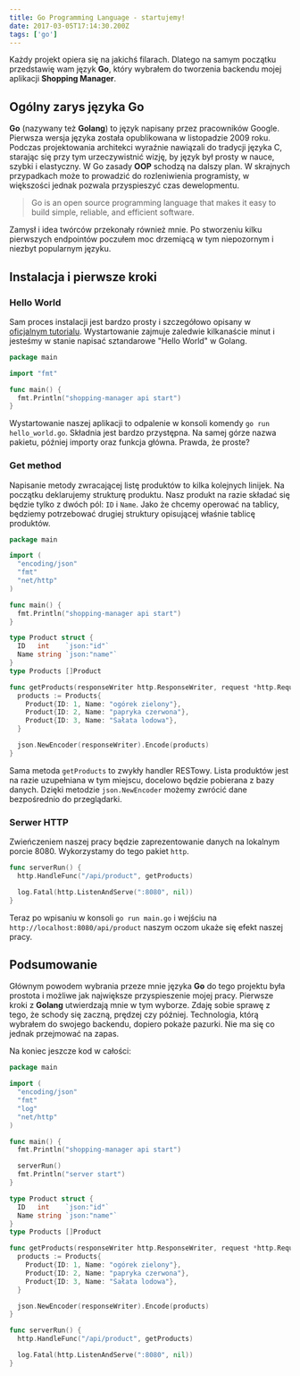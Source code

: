 ```yaml
---
title: Go Programming Language - startujemy!
date: 2017-03-05T17:14:30.200Z
tags: ['go']
---
```


Każdy projekt opiera się na jakichś filarach. Dlatego na samym początku przedstawię wam język **Go**, który wybrałem do tworzenia backendu mojej aplikacji **Shopping Manager**.

## Ogólny zarys języka Go

**Go** (nazywany też **Golang**) to język napisany przez pracowników Google. Pierwsza wersja języka została opublikowana w listopadzie 2009 roku. Podczas projektowania architekci wyraźnie nawiązali do tradycji języka C, starając się przy tym urzeczywistnić wizję, by język był prosty w nauce, szybki i elastyczny. W Go zasady **OOP** schodzą na dalszy plan. W skrajnych przypadkach może to prowadzić do rozleniwienia programisty, w większości jednak pozwala przyspieszyć czas dewelopmentu.

> Go is an open source programming language that makes it easy to build simple, reliable, and efficient software.

Zamysł i idea twórców przekonały również mnie. Po stworzeniu kilku pierwszych endpointów poczułem moc drzemiącą w tym niepozornym i niezbyt popularnym języku.

## Instalacja i pierwsze kroki

### Hello World

Sam proces instalacji jest bardzo prosty i szczegółowo opisany w [oficjalnym tutorialu](https://golang.org/doc/install). Wystartowanie zajmuje zaledwie kilkanaście minut i jesteśmy w stanie napisać sztandarowe "Hello World" w Golang.

```go
package main

import "fmt"

func main() {
  fmt.Println("shopping-manager api start")
}
```

Wystartowanie naszej aplikacji to odpalenie w konsoli komendy `go run hello_world.go`. Składnia jest bardzo przystępna. Na samej górze nazwa pakietu, później importy oraz funkcja główna. Prawda, że proste?

### Get method

Napisanie metody zwracającej listę produktów to kilka kolejnych linijek. Na początku deklarujemy strukturę produktu. Nasz produkt na razie składać się będzie tylko z dwóch pól: `ID` i `Name`. Jako że chcemy operować na tablicy, będziemy potrzebować drugiej struktury opisującej właśnie tablicę produktów.

```go
package main

import (
  "encoding/json"
  "fmt"
  "net/http"
)

func main() {
  fmt.Println("shopping-manager api start")
}

type Product struct {
  ID   int    `json:"id"`
  Name string `json:"name"`
}
type Products []Product

func getProducts(responseWriter http.ResponseWriter, request *http.Request) {
  products := Products{
    Product{ID: 1, Name: "ogórek zielony"},
    Product{ID: 2, Name: "papryka czerwona"},
    Product{ID: 3, Name: "Sałata lodowa"},
  }

  json.NewEncoder(responseWriter).Encode(products)
}
```

Sama metoda `getProducts` to zwykły handler RESTowy. Lista produktów jest na razie uzupełniana w tym miejscu, docelowo będzie pobierana z bazy danych. Dzięki metodzie `json.NewEncoder` możemy zwrócić dane bezpośrednio do przeglądarki.

### Serwer HTTP

Zwieńczeniem naszej pracy będzie zaprezentowanie danych na lokalnym porcie 8080. Wykorzystamy do tego pakiet `http`.

```go
func serverRun() {
  http.HandleFunc("/api/product", getProducts)

  log.Fatal(http.ListenAndServe(":8080", nil))
}
```

Teraz po wpisaniu w konsoli `go run main.go` i wejściu na `http://localhost:8080/api/product` naszym oczom ukaże się efekt naszej pracy.

## Podsumowanie

Głównym powodem wybrania przeze mnie języka **Go** do tego projektu była prostota i możliwe jak największe przyspieszenie mojej pracy. Pierwsze kroki z **Golang** utwierdzają mnie w tym wyborze. Zdaję sobie sprawę z tego, że schody się zaczną, prędzej czy później. Technologia, którą wybrałem do swojego backendu, dopiero pokaże pazurki. Nie ma się co jednak przejmować na zapas.

Na koniec jeszcze kod w całości:

```go
package main

import (
  "encoding/json"
  "fmt"
  "log"
  "net/http"
)

func main() {
  fmt.Println("shopping-manager api start")

  serverRun()
  fmt.Println("server start")
}

type Product struct {
  ID   int    `json:"id"`
  Name string `json:"name"`
}
type Products []Product

func getProducts(responseWriter http.ResponseWriter, request *http.Request) {
  products := Products{
    Product{ID: 1, Name: "ogórek zielony"},
    Product{ID: 2, Name: "papryka czerwona"},
    Product{ID: 3, Name: "Sałata lodowa"},
  }

  json.NewEncoder(responseWriter).Encode(products)
}

func serverRun() {
  http.HandleFunc("/api/product", getProducts)

  log.Fatal(http.ListenAndServe(":8080", nil))
}
```
